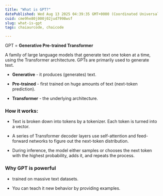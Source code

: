 ```yaml
---
title: "What is GPT?"
datePublished: Wed Aug 13 2025 04:39:35 GMT+0000 (Coordinated Universal Time)
cuid: cme9he80j000j02jud7998wsf
slug: what-is-gpt
tags: chaiaurcode, chaicode

---
```


GPT = **Generative Pre-trained Transformer**  
  
A family of large language models that generate text one token at a time, using the Transformer architecture. GPTs are primarily used to generate text.

* **Generative** - it produces (generates) text.
    
* **Pre-trained** - first trained on huge amounts of text (next-token prediction).
    
* **Transformer** - the underlying architecture.
    

### How it works:

* Text is broken down into tokens by a tokenizer. Each token is turned into a vector.
    
* A series of Transformer decoder layers use self-attention and feed-forward networks to figure out the next-token distribution.
    
* During inference, the model either samples or chooses the next token with the highest probability, adds it, and repeats the process.
    

### Why GPT is powerful

* trained on massive text datasets.
    
* You can teach it new behavior by providing examples.